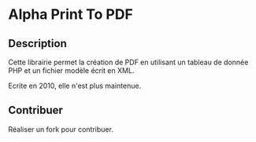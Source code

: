 # Alpha Print To PDF

## Description
Cette librairie permet la création de PDF en utilisant un tableau de donnée PHP et un fichier modèle écrit en XML.

Ecrite en 2010, elle n'est plus maintenue.

## Contribuer

Réaliser un fork pour contribuer.
